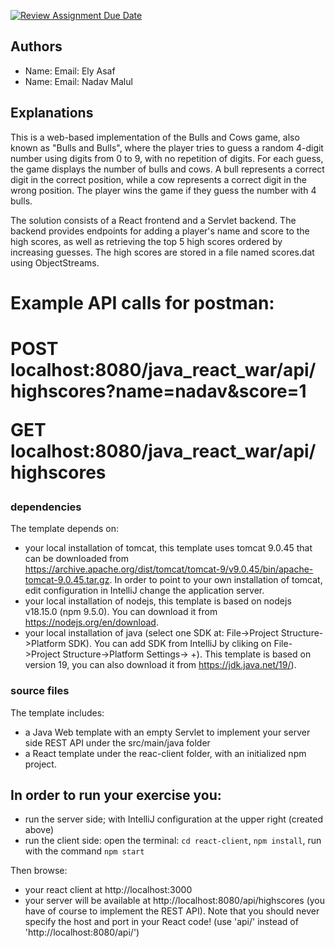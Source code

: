 [![Review Assignment Due Date](https://classroom.github.com/assets/deadline-readme-button-24ddc0f5d75046c5622901739e7c5dd533143b0c8e959d652212380cedb1ea36.svg)](https://classroom.github.com/a/YDg-_nm7)
## Authors
* Name:  Email: Ely Asaf 
* Name:  Email: Nadav Malul  

## Explanations


This is a web-based implementation of the Bulls and Cows game, also known as "Bulls and Bulls", where the player tries to guess a random 4-digit number using digits from 0 to 9, with no repetition of digits. For each guess, the game displays the number of bulls and cows. A bull represents a correct digit in the correct position, while a cow represents a correct digit in the wrong position. The player wins the game if they guess the number with 4 bulls.

The solution consists of a React frontend and a Servlet backend. The backend provides endpoints for adding a player's name and score to the high scores, as well as retrieving the top 5 high scores ordered by increasing guesses. The high scores are stored in a file named scores.dat using ObjectStreams.
<h1> Example API calls for postman: <h1>
<p> POST localhost:8080/java_react_war/api/highscores?name=nadav&score=1 <p>
<p> GET localhost:8080/java_react_war/api/highscores <p>

###  dependencies
The template depends on:
* your local installation of tomcat, this template uses
  tomcat 9.0.45 that can be downloaded from https://archive.apache.org/dist/tomcat/tomcat-9/v9.0.45/bin/apache-tomcat-9.0.45.tar.gz.
  In order to point to your own installation of tomcat, edit configuration in IntelliJ change the application server.
* your local installation of nodejs, this template is based on nodejs v18.15.0 (npm 9.5.0). You can download it from https://nodejs.org/en/download.
* your local installation of java (select one SDK at: File->Project Structure->Platform SDK). You can add SDK from IntelliJ by cliking on  File->Project Structure->Platform Settings-> +).
  This template is based on version 19, you can also download it from https://jdk.java.net/19/).

###  source files
The template includes:
* a Java Web template with an empty Servlet to implement your server side REST API under the src/main/java folder
* a React template under the reac-client folder, with an initialized npm project.

## In order to run your exercise you:
* run the server side; with IntelliJ configuration at the upper right (created above)
* run the client side: open the terminal: `cd react-client`, `npm install`,  run with the command `npm start`

Then browse:
* your react client at http://localhost:3000
* your server will be available at http://localhost:8080/api/highscores (you have of course to implement the REST API).
  Note that you should never specify the host and port in your React code! (use 'api/' instead of 'http://localhost:8080/api/')

